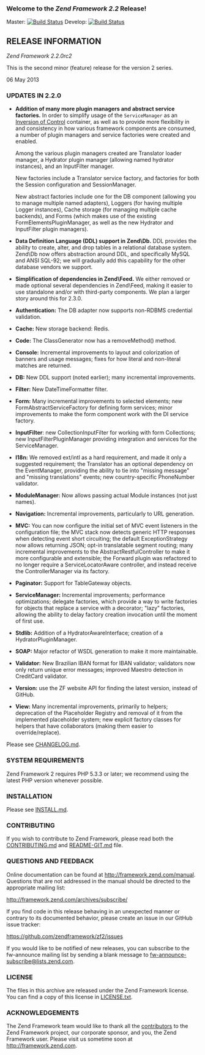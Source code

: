 ### Welcome to the *Zend Framework 2.2* Release!

Master: [![Build Status](https://secure.travis-ci.org/zendframework/zf2.png?branch=master)](http://travis-ci.org/zendframework/zf2)
Develop: [![Build Status](https://secure.travis-ci.org/zendframework/zf2.png?branch=develop)](http://travis-ci.org/zendframework/zf2)

## RELEASE INFORMATION

*Zend Framework 2.2.0rc2*

This is the second minor (feature) release for the version 2 series.

06 May 2013

### UPDATES IN 2.2.0

- **Addition of many more plugin managers and abstract service factories.**
  In order to simplify usage of the `ServiceManager` as an 
  [Inversion of Control](http://en.wikipedia.org/wiki/Inversion_of_Control)
  container, as well as to provide more flexibility in and consistency in how various
  framework components are consumed, a number of plugin managers and service factories
  were created and enabled. 

  Among the various plugin managers created are Translator loader manager, a Hydrator
  plugin manager (allowing named hydrator instances), and an InputFilter manager.

  New factories include a Translator service factory, and factories for 
  both the Session configuration and SessionManager.
    
  New abstract factories include one for the DB component (allowing you to manage
  multiple named adapters), Loggers (for having multiple Logger instances),
  Cache storage (for managing multiple cache backends), and Forms (which makes use
  of the existing FormElementsPluginManager, as well as the new Hydrator and InputFilter
  plugin managers).

- **Data Definition Language (DDL) support in Zend\Db.** DDL 
  provides the ability to create, alter, and drop tables in a relational 
  database system. Zend\Db now offers abstraction around DDL, and 
  specifically MySQL and ANSI SQL-92; we will gradually add this 
  capability for the other database vendors we support.

- **Simplification of dependencies in Zend\Feed.** We either removed or made
  optional several dependencies in Zend\Feed, making it easier to use standalone
  and/or with third-party components. We plan a larger story around this for
  2.3.0.

- **Authentication:** The DB adapter now supports non-RDBMS credential validation.

- **Cache:** New storage backend: Redis.

- **Code:** The ClassGenerator now has a removeMethod() method.

- **Console:** Incremental improvements to layout and colorization of banners
  and usage messages; fixes for how literal and non-literal matches are
  returned.

- **DB:** New DDL support (noted earlier); many incremental improvements.

- **Filter:** New DateTimeFormatter filter.

- **Form:** Many incremental improvements to selected elements; new
  FormAbstractServiceFactory for defining form services; minor improvements to
  make the form component work with the DI service factory.

- **InputFilter**: new CollectionInputFilter for working with form Collections;
  new InputFilterPluginManager providing integration and services for the
  ServiceManager.

- **I18n:** We removed ext/intl as a hard requirement, and made it only a
  suggested requirement; the Translator has an optional dependency on the
  EventManager, providing the ability to tie into "missing message" and "missing
  translations" events; new country-specific PhoneNumber validator.

- **ModuleManager:** Now allows passing actual Module instances (not just names).

- **Navigation:** Incremental improvements, particularly to URL generation.

- **MVC:** You can now configure the initial set of MVC event listeners in the
  configuration file; the MVC stack now detects generic HTTP responses when
  detecting event short circuiting; the default ExceptionStrategy now allows
  returning JSON; opt-in translatable segment routing; many incremental
  improvements to the AbstractRestfulController to make it more configurable and
  extensible; the Forward plugin was refactored to no longer require a
  ServiceLocatorAware controller, and instead receive the ControllerManager via
  its factory.

- **Paginator:** Support for TableGateway objects.

- **ServiceManager:** Incremental improvements; performance optimizations;
  delegate factories, which provide a way to write factories for objects that
  replace a service with a decorator; "lazy" factories, allowing the ability to
  delay factory creation invocation until the moment of first use.

- **Stdlib:** Addition of a HydratorAwareInterface; creation of a
  HydratorPluginManager.

- **SOAP:** Major refactor of WSDL generation to make it more maintainable.

- **Validator:** New Brazilian IBAN format for IBAN validator; validators now
  only return unique error messages; improved Maestro detection in CreditCard
  validator.

- **Version:** use the ZF website API for finding the latest version, instead of
  GitHub.

- **View:** Many incremental improvements, primarily to helpers; deprecation of
  the Placeholder Registry and removal of it from the implemented placeholder
  system; new explicit factory classes for helpers that have collaborators
  (making them easier to override/replace).

Please see [CHANGELOG.md](CHANGELOG.md).

### SYSTEM REQUIREMENTS

Zend Framework 2 requires PHP 5.3.3 or later; we recommend using the
latest PHP version whenever possible.

### INSTALLATION

Please see [INSTALL.md](INSTALL.md).

### CONTRIBUTING

If you wish to contribute to Zend Framework, please read both the
[CONTRIBUTING.md](CONTRIBUTING.md) and [README-GIT.md](README-GIT.md) file.

### QUESTIONS AND FEEDBACK

Online documentation can be found at http://framework.zend.com/manual.
Questions that are not addressed in the manual should be directed to the
appropriate mailing list:

http://framework.zend.com/archives/subscribe/

If you find code in this release behaving in an unexpected manner or
contrary to its documented behavior, please create an issue in our GitHub
issue tracker:

https://github.com/zendframework/zf2/issues

If you would like to be notified of new releases, you can subscribe to
the fw-announce mailing list by sending a blank message to
<fw-announce-subscribe@lists.zend.com>.

### LICENSE

The files in this archive are released under the Zend Framework license.
You can find a copy of this license in [LICENSE.txt](LICENSE.txt).

### ACKNOWLEDGEMENTS

The Zend Framework team would like to thank all the [contributors](https://github.com/zendframework/zf2/contributors) to the Zend
Framework project, our corporate sponsor, and you, the Zend Framework user.
Please visit us sometime soon at http://framework.zend.com.
